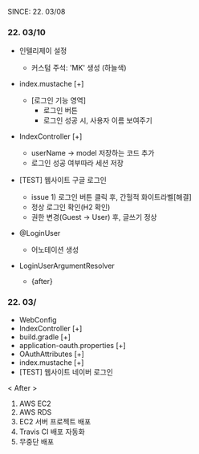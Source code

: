 SINCE: 22. 03/08

### 22. 03/10
* 인텔리제이 설정
  - 커스텀 주석: 'MK' 생성 (하늘색)


* index.mustache [+]
  - [로그인 기능 영역]
    - 로그인 버튼
    - 로그인 성공 시, 사용자 이름 보여주기
    

* IndexController [+]
  - userName -> model 저장하는 코드 추가
  - 로그인 성공 여부따라 세션 저장


* [TEST] 웹사이트 구글 로그인
  - issue 1) 로그인 버튼 클릭 후, 간헐적 화이트라벨[해결]
  - 정상 로그인 확인(H2 확인)
  - 권한 변경(Guest -> User) 후, 글쓰기 정상
  

* @LoginUser
  - 어노테이션 생성


* LoginUserArgumentResolver
  - {after}

### 22. 03/
* WebConfig
* IndexController [+]
* build.gradle [+]
* application-oauth.properties [+]
* OAuthAttributes [+]
* index.mustache [+]
* [TEST] 웹사이트 네이버 로그인

< After >
1) AWS EC2
2) AWS RDS
3) EC2 서버 프로젝트 배포
4) Travis CI 배포 자동화
5) 무중단 배포


